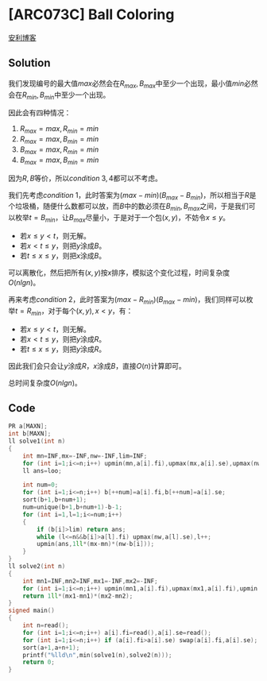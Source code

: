 # [ARC073C] Ball Coloring
[安利博客](https://blog.csdn.net/xmr_pursue_dreams/article/details/111824517)

## Solution
我们发现编号的最大值$max$必然会在$R_{max},B_{max}$中至少一个出现，最小值$min$必然会在$R_{min},B_{min}$中至少一个出现。

因此会有四种情况：
1. $R_{max}=max,R_{min}=min$
2. $R_{max}=max,B_{min}=min$
3. $B_{max}=max,R_{min}=min$
4. $B_{max}=max,B_{min}=min$

因为$R,B$等价，所以$condition\;3,4$都可以不考虑。

我们先考虑$condition\;1$，此时答案为$(max-min)(B_{max}-B_{min})$，所以相当于$R$是个垃圾桶，随便什么数都可以放，而$B$中的数必须在$B_{min},B_{max}$之间，于是我们可以枚举$t=B_{min}$，让$B_{max}$尽量小，于是对于一个包$(x,y)$，不妨令$x \leq y$。

- 若$x\leq y<t$，则无解。
- 若$x< t\leq y$，则把$y$涂成$B$。
- 若$t\leq x\leq y$，则把$x$涂成$B$。

可以离散化，然后把所有$(x,y)$按$x$排序，模拟这个变化过程，时间复杂度$O(nlgn)$。

再来考虑$condition\;2$，此时答案为$(max-R_{min})(B_{max}-min)$，我们同样可以枚举$t=R_{min}$，对于每个$(x,y),x<y$，有：

- 若$x\leq y<t$，则无解。
- 若$x< t\leq y$，则把$y$涂成$R$。
- 若$t\leq x\leq y$，则把$y$涂成$R$。

因此我们会只会让$y$涂成$R$，$x$涂成$B$，直接$O(n)$计算即可。

总时间复杂度$O(nlgn)$。
## Code
```cpp
PR a[MAXN];
int b[MAXN];
ll solve1(int n)
{
	int mn=INF,mx=-INF,nw=-INF,lim=INF;
	for (int i=1;i<=n;i++) upmin(mn,a[i].fi),upmax(mx,a[i].se),upmax(nw,a[i].fi),upmin(lim,a[i].se);
	ll ans=loo;

	int num=0;
	for (int i=1;i<=n;i++) b[++num]=a[i].fi,b[++num]=a[i].se;
	sort(b+1,b+num+1);
	num=unique(b+1,b+num+1)-b-1;
	for (int i=1,l=1;i<=num;i++)
	{
		if (b[i]>lim) return ans;
		while (l<=n&&b[i]>a[l].fi) upmax(nw,a[l].se),l++;
		upmin(ans,1ll*(mx-mn)*(nw-b[i]));
	}
}
ll solve2(int n)
{
	int mn1=INF,mn2=INF,mx1=-INF,mx2=-INF;
	for (int i=1;i<=n;i++) upmin(mn1,a[i].fi),upmax(mx1,a[i].fi),upmin(mn2,a[i].se),upmax(mx2,a[i].se);
	return 1ll*(mx1-mn1)*(mx2-mn2);
}
signed main()
{
	int n=read();
	for (int i=1;i<=n;i++) a[i].fi=read(),a[i].se=read();
	for (int i=1;i<=n;i++) if (a[i].fi>a[i].se) swap(a[i].fi,a[i].se);
	sort(a+1,a+n+1);
	printf("%lld\n",min(solve1(n),solve2(n)));
	return 0;
}
```
